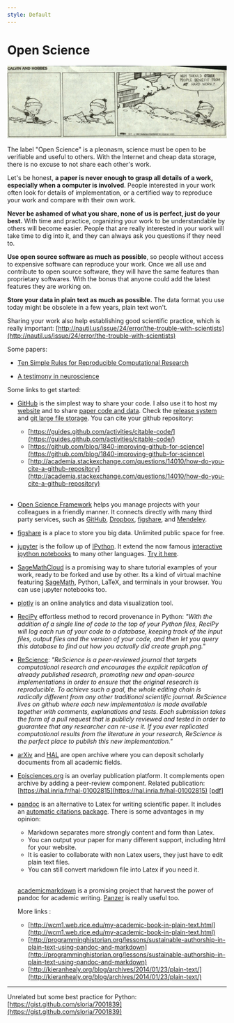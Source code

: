 ```yaml
---
style: Default
---
```


# Open Science

<img src="img/calvin_and_hobbes_sharing.jpg" class="img-responsive center-block">

The label "Open Science" is a pleonasm, science must be open to be verifiable and useful to others. With the Internet and cheap data storage, there is no excuse to not share each other's work.

Let's be honest, **a paper is never enough to grasp all details of a work, especially when a computer is involved**. People interested in your work often look for details of implementation, or a certified way to reproduce your work and compare with their own work.

**Never be ashamed of what you share, none of us is perfect, just do your best.** With time and practice, organizing your work to be understandable by others will become easier. People that are really interested in your work will take time to dig into it, and they can always ask you questions if they need to.

**Use open source software as much as possible**, so people without access to expensive software can reproduce your work. Once we all use and contribute to open source software, they will have the same features than proprietary softwares. With the bonus that anyone could add the latest features they are working on.

**Store your data in plain text as much as possible.** The data format you use today might be obsolete in a few years, plain text won't.

Sharing your work also help establishing good scientific practice, which is really important: [http://nautil.us/issue/24/error/the-trouble-with-scientists](http://nautil.us/issue/24/error/the-trouble-with-scientists)

Some papers:

  - [Ten Simple Rules for Reproducible Computational Research](http://journals.plos.org/ploscompbiol/article?id=10.1371/journal.pcbi.1003285)

  - [A testimony in neuroscience](http://journal.frontiersin.org/article/10.3389/fncom.2015.00030/full)

Some links to get started:

  - [GitHub](https://github.com/) is the simplest way to share your code. I also use it to host my [website](https://github.com/jgrizou/website) and to share [paper code and data](https://github.com/flowersteam/self_calibration_BCI_plosOne_2015/tree/plosOne). Check the [release system](https://help.github.com/articles/about-releases/) and [git large file storage](https://git-lfs.github.com/). You can cite your github repository:

    * [https://guides.github.com/activities/citable-code/](https://guides.github.com/activities/citable-code/)
    * [https://github.com/blog/1840-improving-github-for-science](https://github.com/blog/1840-improving-github-for-science)
    * [http://academia.stackexchange.com/questions/14010/how-do-you-cite-a-github-repository](http://academia.stackexchange.com/questions/14010/how-do-you-cite-a-github-repository)  <br></br>

  - [Open Science Framework](https://osf.io/) helps you manage projects with your colleagues in a friendly manner. It connects directly with many third party services, such as [GitHub](https://github.com/), [Dropbox](https://www.dropbox.com), [figshare](http://figshare.com/), and [Mendeley](https://www.mendeley.com/).

  - [figshare](http://figshare.com/) is a place to store you big data. Unlimited public space for free.

  - [jupyter](https://jupyter.org/) is the follow up of [IPython](http://ipython.org/). It extend the now famous [interactive ipython notebooks](http://ipython.org/notebook.html) to many other languages. [Try it here](https://try.jupyter.org/).

  - [SageMathCloud](https://cloud.sagemath.com/) is a promising way to share tutorial examples of your work, ready to be forked and use by other. Its a kind of virtual machine featuring [SageMath](http://www.sagemath.org/), Python, LaTeX, and terminals in your browser. You can use jupyter notebooks too.

  - [plotly](https://plot.ly/) is an online analytics and data visualization tool.

  - [ReciPy](https://github.com/recipy/recipy) effortless method to record provenance in Python: *"With the addition of a single line of code to the top of your Python files, ReciPy will log each run of your code to a database, keeping track of the input files, output files and the version of your code, and then let you query this database to find out how you actually did create graph.png."*

  - [ReScience](https://github.com/ReScience/ReScience/wiki): *"ReScience is a peer-reviewed journal that targets computational research and encourages the explicit replication of already published research, promoting new and open-source implementations in order to ensure that the original research is reproducible. To achieve such a goal, the whole editing chain is radically different from any other traditional scientific journal. ReScience lives on github where each new implementation is made available together with comments, explanations and tests. Each submission takes the form of a pull request that is publicly reviewed and tested in order to guarantee that any researcher can re-use it. If you ever replicated computational results from the literature in your research, ReScience is the perfect place to publish this new implementation."*

  - [arXiv](http://arxiv.org/) and [HAL](https://hal.inria.fr/) are open archive where you can deposit scholarly documents from all academic fields.

  - [Episciences.org](http://www.episciences.org/) is an overlay publication platform. It complements open archive by adding a peer-review component. Related publication: [https://hal.inria.fr/hal-01002815](https://hal.inria.fr/hal-01002815) [[pdf]](https://hal.inria.fr/hal-01002815v2/document)

  - [pandoc](http://pandoc.org/) is an alternative to Latex for writing scientific paper. It includes an [automatic citations package](https://github.com/jgm/pandoc-citeproc). There is some advantages in my opinion:

    * Markdown separates more strongly content and form than Latex.
    * You can output your paper for many different support, including html for your website.
    * It is easier to collaborate with non Latex users, they just have to edit plain text files.
    * You can still convert markdown file into Latex if you need it. <br></br>

    [academicmarkdown](https://github.com/smathot/academicmarkdown) is a promising project that harvest the power of pandoc for academic writing. [Panzer](https://github.com/msprev/panzer) is really useful too.

    More links :

    * [http://wcm1.web.rice.edu/my-academic-book-in-plain-text.html](http://wcm1.web.rice.edu/my-academic-book-in-plain-text.html)
    * [http://programminghistorian.org/lessons/sustainable-authorship-in-plain-text-using-pandoc-and-markdown](http://programminghistorian.org/lessons/sustainable-authorship-in-plain-text-using-pandoc-and-markdown)
    * [http://kieranhealy.org/blog/archives/2014/01/23/plain-text/](http://kieranhealy.org/blog/archives/2014/01/23/plain-text/)

---

Unrelated but some best practice for Python: [https://gist.github.com/sloria/7001839](https://gist.github.com/sloria/7001839)

